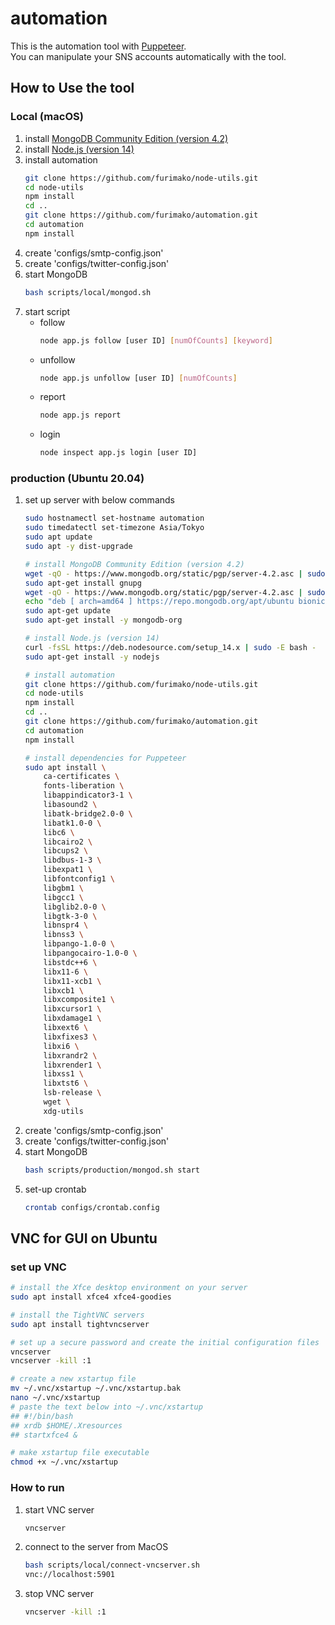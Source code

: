 
# automation
This is the automation tool with [Puppeteer](https://pptr.dev/).  
You can manipulate your SNS accounts automatically with the tool.

## How to Use the tool

### Local (macOS)
1. install [MongoDB Community Edition (version 4.2)](https://www.mongodb.com/download-center/community)
1. install [Node.js (version 14)](https://nodejs.org/en/download/)
1. install automation
    ```bash
    git clone https://github.com/furimako/node-utils.git
    cd node-utils
    npm install
    cd ..
    git clone https://github.com/furimako/automation.git
    cd automation
    npm install
    ```
1. create 'configs/smtp-config.json'
1. create 'configs/twitter-config.json'
1. start MongoDB
    ```bash
    bash scripts/local/mongod.sh
    ```
1. start script
    - follow
        ```bash
        node app.js follow [user ID] [numOfCounts] [keyword]
        ```
    - unfollow
        ```bash
        node app.js unfollow [user ID] [numOfCounts]
        ```
    - report
        ```bash
        node app.js report
        ```
    - login
        ```bash
        node inspect app.js login [user ID]
        ```

### production (Ubuntu 20.04)
1. set up server with below commands
    ```bash
    sudo hostnamectl set-hostname automation
    sudo timedatectl set-timezone Asia/Tokyo
    sudo apt update
    sudo apt -y dist-upgrade

    # install MongoDB Community Edition (version 4.2)
    wget -qO - https://www.mongodb.org/static/pgp/server-4.2.asc | sudo apt-key add -
    sudo apt-get install gnupg
    wget -qO - https://www.mongodb.org/static/pgp/server-4.2.asc | sudo apt-key add -
    echo "deb [ arch=amd64 ] https://repo.mongodb.org/apt/ubuntu bionic/mongodb-org/4.2 multiverse" | sudo tee /etc/apt/sources.list.d/mongodb-org-4.2.list
    sudo apt-get update
    sudo apt-get install -y mongodb-org

    # install Node.js (version 14)
    curl -fsSL https://deb.nodesource.com/setup_14.x | sudo -E bash -
    sudo apt-get install -y nodejs

    # install automation
    git clone https://github.com/furimako/node-utils.git
    cd node-utils
    npm install
    cd ..
    git clone https://github.com/furimako/automation.git
    cd automation
    npm install

    # install dependencies for Puppeteer
    sudo apt install \
        ca-certificates \
        fonts-liberation \
        libappindicator3-1 \
        libasound2 \
        libatk-bridge2.0-0 \
        libatk1.0-0 \
        libc6 \
        libcairo2 \
        libcups2 \
        libdbus-1-3 \
        libexpat1 \
        libfontconfig1 \
        libgbm1 \
        libgcc1 \
        libglib2.0-0 \
        libgtk-3-0 \
        libnspr4 \
        libnss3 \
        libpango-1.0-0 \
        libpangocairo-1.0-0 \
        libstdc++6 \
        libx11-6 \
        libx11-xcb1 \
        libxcb1 \
        libxcomposite1 \
        libxcursor1 \
        libxdamage1 \
        libxext6 \
        libxfixes3 \
        libxi6 \
        libxrandr2 \
        libxrender1 \
        libxss1 \
        libxtst6 \
        lsb-release \
        wget \
        xdg-utils
    ```
1. create 'configs/smtp-config.json'
1. create 'configs/twitter-config.json'
1. start MongoDB
    ```bash
    bash scripts/production/mongod.sh start
    ```
1. set-up crontab
    ```bash
    crontab configs/crontab.config
    ```

## VNC for GUI on Ubuntu
### set up VNC
```bash
# install the Xfce desktop environment on your server
sudo apt install xfce4 xfce4-goodies

# install the TightVNC servers
sudo apt install tightvncserver

# set up a secure password and create the initial configuration files
vncserver
vncserver -kill :1

# create a new xstartup file
mv ~/.vnc/xstartup ~/.vnc/xstartup.bak
nano ~/.vnc/xstartup
# paste the text below into ~/.vnc/xstartup
## #!/bin/bash
## xrdb $HOME/.Xresources
## startxfce4 &

# make xstartup file executable
chmod +x ~/.vnc/xstartup
```

### How to run
1. start VNC server
    ```bash
    vncserver
    ```
1. connect to the server from MacOS
    ```bash
    bash scripts/local/connect-vncserver.sh
    vnc://localhost:5901
    ```
1. stop VNC server
    ```bash
    vncserver -kill :1
    ```